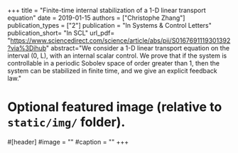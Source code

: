 +++
title = "Finite-time internal stabilization of a 1-D linear transport equation"
date = 2019-01-15
authors = ["Christophe Zhang"]
publication_types = ["2"] 
publication = "In Systems & Control Letters" publication_short= "In SCL" url_pdf= "https://www.sciencedirect.com/science/article/abs/pii/S0167691119301392?via%3Dihub"
abstract="We consider a 1-D linear transport equation on the interval (0, L), with an internal scalar control. We prove that if the system is controllable in a periodic Sobolev space of order greater than 1, then the system can be stabilized in finite time, and we give an explicit feedback law."
# Optional featured image (relative to `static/img/` folder).
#[header]
#image = ""
#caption = ""
+++
